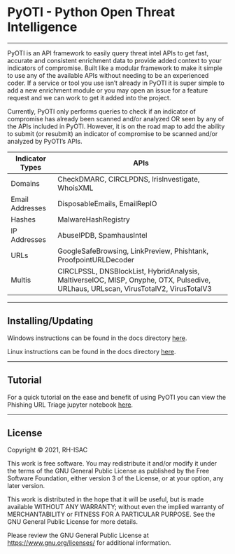 # PyOTI - Python Open Threat Intelligence
***

PyOTI is an API framework to easily query threat intel APIs to get fast, accurate and consistent enrichment data to provide added context to your indicators of compromise. Built like a modular framework to make it simple to use any of the available APIs without needing to be an experienced coder. If a service or tool you use isn’t already in PyOTI it is super simple to add a new enrichment module or you may open an issue for a feature request and we can work to get it added into the project. 

Currently, PyOTI only performs queries to check if an indicator of compromise has already been scanned and/or analyzed OR seen by any of the APIs included in PyOTI. However, it is on the road map to add the ability to submit (or resubmit) an indicator of compromise to be scanned and/or analyzed by PyOTI’s APIs.


|Indicator Types             | APIs                                                                           |
|----------------------------|--------------------------------------------------------------------------------|
|Domains                     | CheckDMARC, CIRCLPDNS, IrisInvestigate, WhoisXML                               |
|Email Addresses             | DisposableEmails, EmailRepIO                                                   |
|Hashes                      | MalwareHashRegistry                                                            |
|IP Addresses                | AbuseIPDB, SpamhausIntel                                                       |
|URLs                        | GoogleSafeBrowsing, LinkPreview, Phishtank, ProofpointURLDecoder               |
|Multis                      | CIRCLPSSL, DNSBlockList, HybridAnalysis, MaltiverseIOC, MISP, Onyphe, OTX, Pulsedive, URLhaus, URLscan, VirusTotalV2, VirusTotalV3 |

***
## Installing/Updating 
Windows instructions can be found in the docs directory [here](https://github.com/RH-ISAC/PyOTI/blob/main/docs/windows/README.md).
 
Linux instructions can be found in the docs directory [here](https://github.com/RH-ISAC/PyOTI/blob/main/docs/linux/README.md).
***
## Tutorial
For a quick tutorial on the ease and benefit of using PyOTI you can view the Phishing URL Triage jupyter notebook [here](https://github.com/RH-ISAC/PyOTI/blob/main/docs/tutorials/phishing_triage_urls.ipynb).
***
## License
Copyright © 2021, RH-ISAC 

This work is free software. You may redistribute it and/or modify it under the terms of the GNU General Public License as published by the Free Software Foundation, either version 3 of the License, or
at your option, any later version.
 
This work is distributed in the hope that it will be useful, but is made available WITHOUT ANY WARRANTY; without even the implied warranty of MERCHANTABILITY or FITNESS FOR A PARTICULAR PURPOSE.  See the GNU General Public License for more details.
 
Please review the GNU General Public License at https://www.gnu.org/licenses/ for additional information.
